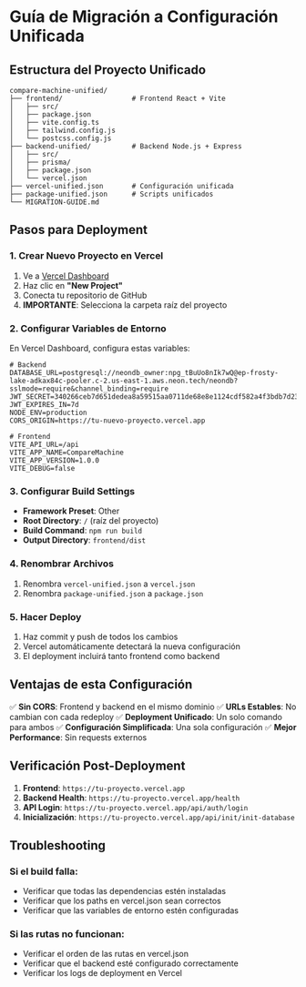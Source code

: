 # Guía de Migración a Configuración Unificada

## Estructura del Proyecto Unificado

```
compare-machine-unified/
├── frontend/                 # Frontend React + Vite
│   ├── src/
│   ├── package.json
│   ├── vite.config.ts
│   ├── tailwind.config.js
│   └── postcss.config.js
├── backend-unified/          # Backend Node.js + Express
│   ├── src/
│   ├── prisma/
│   ├── package.json
│   └── vercel.json
├── vercel-unified.json       # Configuración unificada
├── package-unified.json      # Scripts unificados
└── MIGRATION-GUIDE.md
```

## Pasos para Deployment

### 1. Crear Nuevo Proyecto en Vercel

1. Ve a [Vercel Dashboard](https://vercel.com/dashboard)
2. Haz clic en **"New Project"**
3. Conecta tu repositorio de GitHub
4. **IMPORTANTE**: Selecciona la carpeta raíz del proyecto

### 2. Configurar Variables de Entorno

En Vercel Dashboard, configura estas variables:

```
# Backend
DATABASE_URL=postgresql://neondb_owner:npg_tBuUo8nIk7wQ@ep-frosty-lake-adkax84c-pooler.c-2.us-east-1.aws.neon.tech/neondb?sslmode=require&channel_binding=require
JWT_SECRET=340266ceb7d651dedea8a59515aa0711de68e8e1124cdf582a4f3bdb7d2366693172a5ed88f39c9e84b2bcf662d772cfc1ea56188962951457c05f93ec1b3fc3
JWT_EXPIRES_IN=7d
NODE_ENV=production
CORS_ORIGIN=https://tu-nuevo-proyecto.vercel.app

# Frontend
VITE_API_URL=/api
VITE_APP_NAME=CompareMachine
VITE_APP_VERSION=1.0.0
VITE_DEBUG=false
```

### 3. Configurar Build Settings

- **Framework Preset**: Other
- **Root Directory**: `/` (raíz del proyecto)
- **Build Command**: `npm run build`
- **Output Directory**: `frontend/dist`

### 4. Renombrar Archivos

1. Renombra `vercel-unified.json` a `vercel.json`
2. Renombra `package-unified.json` a `package.json`

### 5. Hacer Deploy

1. Haz commit y push de todos los cambios
2. Vercel automáticamente detectará la nueva configuración
3. El deployment incluirá tanto frontend como backend

## Ventajas de esta Configuración

✅ **Sin CORS**: Frontend y backend en el mismo dominio
✅ **URLs Estables**: No cambian con cada redeploy
✅ **Deployment Unificado**: Un solo comando para ambos
✅ **Configuración Simplificada**: Una sola configuración
✅ **Mejor Performance**: Sin requests externos

## Verificación Post-Deployment

1. **Frontend**: `https://tu-proyecto.vercel.app`
2. **Backend Health**: `https://tu-proyecto.vercel.app/health`
3. **API Login**: `https://tu-proyecto.vercel.app/api/auth/login`
4. **Inicialización**: `https://tu-proyecto.vercel.app/api/init/init-database`

## Troubleshooting

### Si el build falla:
- Verificar que todas las dependencias estén instaladas
- Verificar que los paths en vercel.json sean correctos
- Verificar que las variables de entorno estén configuradas

### Si las rutas no funcionan:
- Verificar el orden de las rutas en vercel.json
- Verificar que el backend esté configurado correctamente
- Verificar los logs de deployment en Vercel
